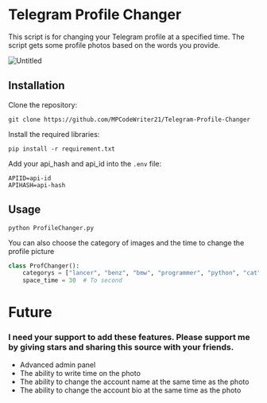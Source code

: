Telegram Profile Changer
=============================

This script is for changing your Telegram profile at a specified time. The script gets some profile photos based on the
words you provide.

![Untitled](https://user-images.githubusercontent.com/74909796/177029185-82163201-8ad8-4ec2-9f45-ec1dd5112427.png)

Installation
------------

Clone the repository:
```
git clone https://github.com/MPCodeWriter21/Telegram-Profile-Changer
```

Install the required libraries:

```
pip install -r requirement.txt
```

Add your api_hash and api_id into the `.env` file:

```dotenv
APIID=api-id
APIHASH=api-hash
```

Usage
-----

```
python ProfileChanger.py
```

You can also choose the category of images and the time to change the profile picture

```python
class ProfChanger():
    categorys = ["lancer", "benz", "bmw", "programmer", "python", "cat", "dog", "iran"]
    space_time = 30  # To second
```

# Future

### I need your support to add these features. Please support me by giving stars and sharing this source with your friends.

- Advanced admin panel
- The ability to write time on the photo
- The ability to change the account name at the same time as the photo
- The ability to change the account bio at the same time as the photo
